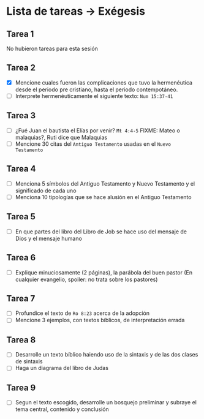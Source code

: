 # Lista de tareas -> Exégesis

## Tarea 1

No hubieron tareas para esta sesión

## Tarea 2

- [x] Mencione cuales fueron las complicaciones que tuvo la hermenéutica desde el periodo pre cristiano, hasta el periodo contempotáneo.
- [ ] Interprete hermenéuticamente el siguiente texto: `Num 15:37-41`

## Tarea 3

- [ ] ¿Fué Juan el bautista el Elías por venir? `Mt 4:4-5`
      FIXME: Mateo o malaquias?, Ruti dice que Malaquias
- [ ] Mencione 30 citas del `Antiguo Testamento` usadas en el `Nuevo Testamento`

## Tarea 4

- [ ] Menciona 5 símbolos del Antiguo Testamento y Nuevo Testamento y el significado de cada uno
- [ ] Menciona 10 tipologías que se hace alusión en el Antiguo Testamento

## Tarea 5

- [ ] En que partes del libro del Libro de Job se hace uso del mensaje de Dios y el mensaje humano

## Tarea 6

- [ ] Explique minuciosamente (2 páginas), la parábola del buen pastor (En cualquier evangelio, spoiler: no trata sobre los pastores)

## Tarea 7

- [ ] Profundice el texto de `Ro 8:23` acerca de la adopción
- [ ] Mencione 3 ejemplos, con textos bíblicos, de interpretación errada

## Tarea 8

- [ ] Desarrolle un texto bíblico haiendo uso de la sintaxis y de las dos clases de sintaxis
- [ ] Haga un diagrama del libro de Judas

## Tarea 9

- [ ] Segun el texto escogido, desarrolle un bosquejo preliminar y subraye el tema central, contenido y conclusión
